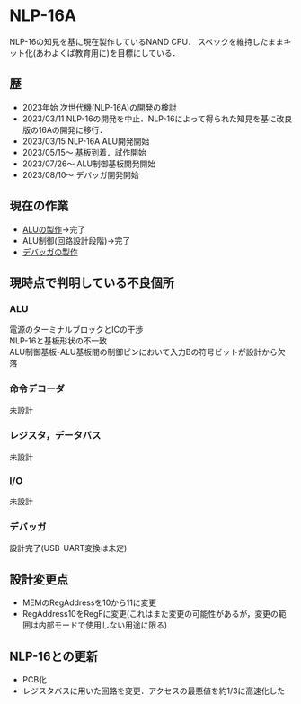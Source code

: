 # NLP-16A
NLP-16の知見を基に現在製作しているNAND CPU．
スペックを維持したままキット化(あわよくば教育用に)を目標にしている．
## 歴
- 2023年始 次世代機(NLP-16A)の開発の検討
- 2023/03/11 NLP-16の開発を中止．NLP-16によって得られた知見を基に改良版の16Aの開発に移行．
- 2023/03/15 NLP-16A ALU開発開始
- 2023/05/15～ 基板到着．試作開始
- 2023/07/26～ ALU制御基板開発開始
- 2023/08/10～ デバッガ開発開始

## 現在の作業
- [ALUの製作](./Hardware/alu_c)→完了
- ALU制御(回路設計段階)→完了
- [デバッガの製作](./Hardware/debugger)

## 現時点で判明している不良個所
### ALU  
電源のターミナルブロックとICの干渉  
NLP-16と基板形状の不一致  
ALU制御基板-ALU基板間の制御ピンにおいて入力Bの符号ビットが設計から欠落  
### 命令デコーダ
未設計  
### レジスタ，データバス  
未設計  
### I/O
未設計  

### デバッガ  
設計完了(USB-UART変換は未定)  

## 設計変更点  
- MEMのRegAddressを10から11に変更  
- RegAddress10をRegFに変更(これはまた変更の可能性があるが，変更の範囲は内部モードで使用しない用途に限る)  

## NLP-16との更新  
- PCB化  
- レジスタバスに用いた回路を変更．アクセスの最悪値を約1/3に高速化した  